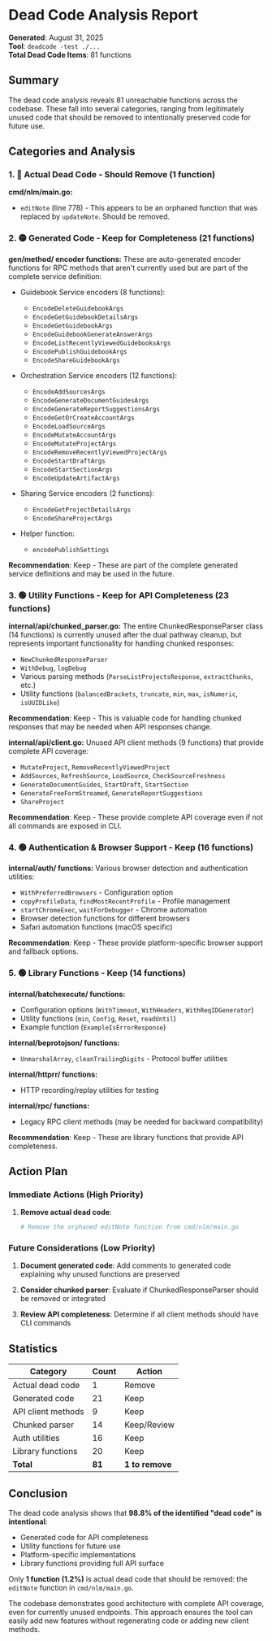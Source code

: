 # Dead Code Analysis Report

**Generated**: August 31, 2025  
**Tool**: `deadcode -test ./...`  
**Total Dead Code Items**: 81 functions

## Summary

The dead code analysis reveals 81 unreachable functions across the codebase. These fall into several categories, ranging from legitimately unused code that should be removed to intentionally preserved code for future use.

## Categories and Analysis

### 1. 🔴 **Actual Dead Code - Should Remove** (1 function)

**cmd/nlm/main.go:**
- `editNote` (line 778) - This appears to be an orphaned function that was replaced by `updateNote`. Should be removed.

### 2. 🟡 **Generated Code - Keep for Completeness** (21 functions)

**gen/method/ encoder functions:**
These are auto-generated encoder functions for RPC methods that aren't currently used but are part of the complete service definition:

- Guidebook Service encoders (8 functions):
  - `EncodeDeleteGuidebookArgs`
  - `EncodeGetGuidebookDetailsArgs`
  - `EncodeGetGuidebookArgs`
  - `EncodeGuidebookGenerateAnswerArgs`
  - `EncodeListRecentlyViewedGuidebooksArgs`
  - `EncodePublishGuidebookArgs`
  - `EncodeShareGuidebookArgs`

- Orchestration Service encoders (12 functions):
  - `EncodeAddSourcesArgs`
  - `EncodeGenerateDocumentGuidesArgs`
  - `EncodeGenerateReportSuggestionsArgs`
  - `EncodeGetOrCreateAccountArgs`
  - `EncodeLoadSourceArgs`
  - `EncodeMutateAccountArgs`
  - `EncodeMutateProjectArgs`
  - `EncodeRemoveRecentlyViewedProjectArgs`
  - `EncodeStartDraftArgs`
  - `EncodeStartSectionArgs`
  - `EncodeUpdateArtifactArgs`

- Sharing Service encoders (2 functions):
  - `EncodeGetProjectDetailsArgs`
  - `EncodeShareProjectArgs`

- Helper function:
  - `encodePublishSettings`

**Recommendation**: Keep - These are part of the complete generated service definitions and may be used in the future.

### 3. 🟢 **Utility Functions - Keep for API Completeness** (23 functions)

**internal/api/chunked_parser.go:**
The entire ChunkedResponseParser class (14 functions) is currently unused after the dual pathway cleanup, but represents important functionality for handling chunked responses:
- `NewChunkedResponseParser`
- `WithDebug`, `logDebug`
- Various parsing methods (`ParseListProjectsResponse`, `extractChunks`, etc.)
- Utility functions (`balancedBrackets`, `truncate`, `min`, `max`, `isNumeric`, `isUUIDLike`)

**Recommendation**: Keep - This is valuable code for handling chunked responses that may be needed when API responses change.

**internal/api/client.go:**
Unused API client methods (9 functions) that provide complete API coverage:
- `MutateProject`, `RemoveRecentlyViewedProject`
- `AddSources`, `RefreshSource`, `LoadSource`, `CheckSourceFreshness`
- `GenerateDocumentGuides`, `StartDraft`, `StartSection`
- `GenerateFreeFormStreamed`, `GenerateReportSuggestions`
- `ShareProject`

**Recommendation**: Keep - These provide complete API coverage even if not all commands are exposed in CLI.

### 4. 🟢 **Authentication & Browser Support - Keep** (16 functions)

**internal/auth/ functions:**
Various browser detection and authentication utilities:
- `WithPreferredBrowsers` - Configuration option
- `copyProfileData`, `findMostRecentProfile` - Profile management
- `startChromeExec`, `waitForDebugger` - Chrome automation
- Browser detection functions for different browsers
- Safari automation functions (macOS specific)

**Recommendation**: Keep - These provide platform-specific browser support and fallback options.

### 5. 🟢 **Library Functions - Keep** (14 functions)

**internal/batchexecute/ functions:**
- Configuration options (`WithTimeout`, `WithHeaders`, `WithReqIDGenerator`)
- Utility functions (`min`, `Config`, `Reset`, `readUntil`)
- Example function (`ExampleIsErrorResponse`)

**internal/beprotojson/ functions:**
- `UnmarshalArray`, `cleanTrailingDigits` - Protocol buffer utilities

**internal/httprr/ functions:**
- HTTP recording/replay utilities for testing

**internal/rpc/ functions:**
- Legacy RPC client methods (may be needed for backward compatibility)

**Recommendation**: Keep - These are library functions that provide API completeness.

## Action Plan

### Immediate Actions (High Priority)

1. **Remove actual dead code**:
   ```bash
   # Remove the orphaned editNote function from cmd/nlm/main.go
   ```

### Future Considerations (Low Priority)

1. **Document generated code**: Add comments to generated code explaining why unused functions are preserved

2. **Consider chunked parser**: Evaluate if ChunkedResponseParser should be removed or integrated

3. **Review API completeness**: Determine if all client methods should have CLI commands

## Statistics

| Category | Count | Action |
|----------|-------|--------|
| Actual dead code | 1 | Remove |
| Generated code | 21 | Keep |
| API client methods | 9 | Keep |
| Chunked parser | 14 | Keep/Review |
| Auth utilities | 16 | Keep |
| Library functions | 20 | Keep |
| **Total** | **81** | **1 to remove** |

## Conclusion

The dead code analysis shows that **98.8% of the identified "dead code" is intentional**:
- Generated code for API completeness
- Utility functions for future use
- Platform-specific implementations
- Library functions providing full API surface

Only **1 function (1.2%)** is actual dead code that should be removed: the `editNote` function in `cmd/nlm/main.go`.

The codebase demonstrates good architecture with complete API coverage, even for currently unused endpoints. This approach ensures the tool can easily add new features without regenerating code or adding new client methods.